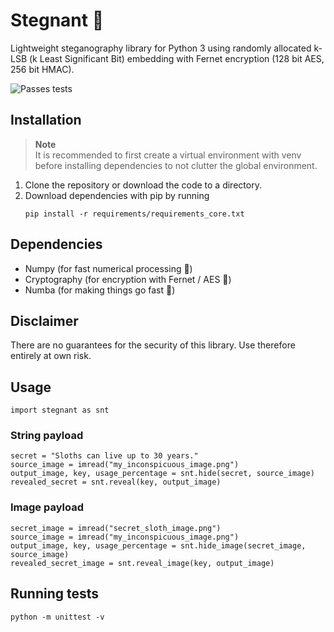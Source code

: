 # Stegnant 🦥
Lightweight steganography library for Python 3
using randomly allocated k-LSB (k Least Significant Bit) embedding with Fernet encryption (128 bit AES, 256 bit HMAC).

![Passes tests](https://github.com/espencly/Stegnant/workflows/Unit%20Tests/badge.svg?event=push)


## Installation
> **Note**<br>
> It is recommended to first create a virtual environment with venv before
> installing dependencies to not clutter the global environment.
1) Clone the repository or download the code to a directory.
2) Download dependencies with pip by running
    ```
    pip install -r requirements/requirements_core.txt
    ```

## Dependencies
* Numpy (for fast numerical processing 🔢)
* Cryptography (for encryption with Fernet / AES 🔐)
* Numba (for making things go fast 🚀)

## Disclaimer
There are no guarantees for the security of this library.
Use therefore entirely at own risk.

## Usage
```
import stegnant as snt
```
### String payload
```
secret = "Sloths can live up to 30 years."
source_image = imread("my_inconspicuous_image.png")
output_image, key, usage_percentage = snt.hide(secret, source_image)
revealed_secret = snt.reveal(key, output_image)
```
### Image payload
```
secret_image = imread("secret_sloth_image.png")
source_image = imread("my_inconspicuous_image.png")
output_image, key, usage_percentage = snt.hide_image(secret_image, source_image)
revealed_secret_image = snt.reveal_image(key, output_image)
```

## Running tests
```
python -m unittest -v
```